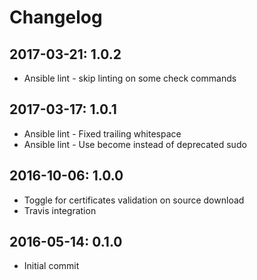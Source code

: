 # Changelog

## 2017-03-21: 1.0.2

  - Ansible lint - skip linting on some check commands

## 2017-03-17: 1.0.1

  - Ansible lint - Fixed trailing whitespace
  - Ansible lint - Use become instead of deprecated sudo

## 2016-10-06: 1.0.0
  
  - Toggle for certificates validation on source download
  - Travis integration

## 2016-05-14: 0.1.0

  - Initial commit

